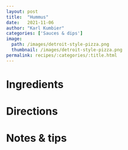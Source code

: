 ```yaml
---
layout: post
title:  "Hummus"
date:   2021-11-06
author: "Karl Kumbier"
categories: ['Sauces & dips']
image:
  path: /images/detroit-style-pizza.png
  thumbnail: /images/detroit-style-pizza.png
permalink: recipes/:categories/:title.html
---
```


# Ingredients

# Directions

# Notes & tips
